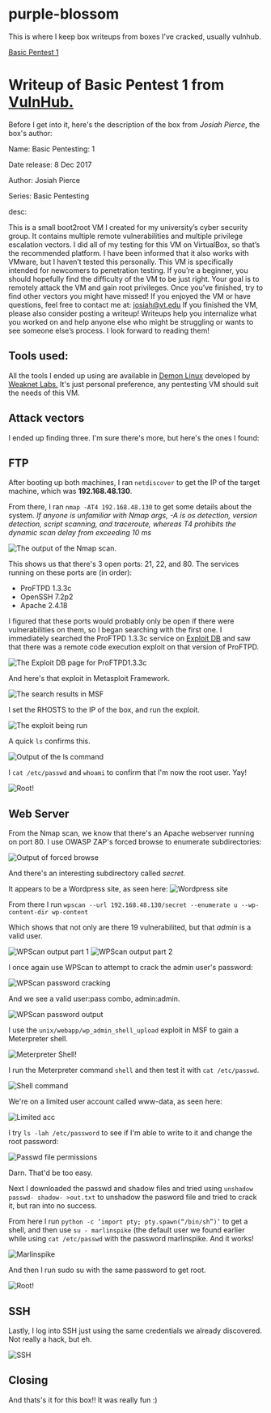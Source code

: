 # purple-blossom
This is where I keep box writeups from boxes I've cracked, usually vulnhub.

[Basic Pentest 1](#writeup-of-basic-pentest-1-from-vulnhub)


# Writeup of Basic Pentest 1 from [VulnHub.](https://www.vulnhub.com/entry/basic-pentesting-1,216/)
Before I get into it, here's the description of the box from *Josiah Pierce*, the box's author:

Name: Basic Pentesting: 1

Date release: 8 Dec 2017

Author: Josiah Pierce

Series: Basic Pentesting

desc:

This is a small boot2root VM I created for my university’s cyber security group. It contains multiple remote vulnerabilities and multiple privilege escalation vectors. I did all of my testing for this VM on VirtualBox, so that’s the recommended platform. I have been informed that it also works with VMware, but I haven’t tested this personally.
This VM is specifically intended for newcomers to penetration testing. If you’re a beginner, you should hopefully find the difficulty of the VM to be just right.
Your goal is to remotely attack the VM and gain root privileges. Once you’ve finished, try to find other vectors you might have missed! If you enjoyed the VM or have questions, feel free to contact me at: josiah@vt.edu
If you finished the VM, please also consider posting a writeup! Writeups help you internalize what you worked on and help anyone else who might be struggling or wants to see someone else’s process. I look forward to reading them!

## Tools used: 
All the tools I ended up using are available in [Demon Linux](https://www.demonlinux.com/about.php) developed by [Weaknet  Labs.](https://www.weaknetlabs.com/) It's just personal preference, any pentesting VM should suit the needs of this VM.

## Attack vectors
I ended up finding three. I'm sure there's more, but here's the ones I found:

## FTP
After booting up both machines, I ran `netdiscover` to get the IP of the target machine, which was **192.168.48.130**.

From there, I ran `nmap -AT4 192.168.48.130` to get some details about the system.
*If anyone is unfamiliar with Nmap args, -A is os detection, version detection, script scanning, and traceroute, whereas T4 prohibits the dynamic scan delay from exceeding 10 ms* 

![The output of the Nmap scan.](https://cdn.discordapp.com/attachments/590366497797570561/590367347752173583/unknown.png)


This shows us that there's 3 open ports: 21, 22, and 80. The services running on these ports are (in order): 
* ProFTPD 1.3.3c
* OpenSSH 7.2p2
* Apache 2.4.18

I figured that these ports would probably only be open if there were vulnerabilities on them, so I began searching with the first one.
I immediately searched the ProFTPD 1.3.3c service on [Exploit DB](https://www.exploit-db.com) and saw that there was a remote code execution exploit on that version of ProFTPD.

![The Exploit DB page for ProFTPD1.3.3c](https://cdn.discordapp.com/attachments/590366497797570561/590368754224070657/unknown.png)

And here's that exploit in Metasploit Framework.

![The search results in MSF](https://cdn.discordapp.com/attachments/590366497797570561/590370962424201232/unknown.png)

I set the RHOSTS to the IP of the box, and run the exploit.

![The exploit being run](https://cdn.discordapp.com/attachments/590366497797570561/590373659827372092/unknown.png)

A quick `ls` confirms this.

![Output of the ls command](https://cdn.discordapp.com/attachments/590366497797570561/590374839311794178/unknown.png)

I `cat /etc/passwd` and `whoami` to confirm that I'm now the root user. Yay!

![Root!](https://cdn.discordapp.com/attachments/590366497797570561/590375350693789696/unknown.png)

## Web Server

From the Nmap scan, we know that there's an Apache webserver running on port 80. I use OWASP ZAP's forced browse to enumerate subdirectories:

![Output of forced browse](https://cdn.discordapp.com/attachments/590366497797570561/590375778013675531/unknown.png)

And there's an interesting subdirectory called *secret.*

It appears to be a Wordpress site, as seen here:
![Wordpress site](https://cdn.discordapp.com/attachments/590366497797570561/590376790669787136/unknown.png)

From there I run `wpscan --url 192.168.48.130/secret --enumerate u --wp-content-dir wp-content`

Which shows that not only are there 19 vulnerabilited, but that *admin* is a valid user.

![WPScan output part 1](https://cdn.discordapp.com/attachments/590366497797570561/590377329205837835/unknown.png)
![WPScan output part 2](https://cdn.discordapp.com/attachments/590366497797570561/590377378447097857/unknown.png)

I once again use WPScan to attempt to crack the admin user's password:

![WPScan password cracking](https://cdn.discordapp.com/attachments/560884796029403139/590377958552633374/unknown.png)

And we see a valid user:pass combo, admin:admin.

![WPScan password output](https://cdn.discordapp.com/attachments/590366497797570561/590378132352008223/unknown.png)

I use the `unix/webapp/wp_admin_shell_upload` exploit in MSF to gain a Meterpreter shell.

![Meterpreter Shell!](https://cdn.discordapp.com/attachments/590366497797570561/590379009943273517/unknown.png)

I run the Meterpreter command `shell` and then test it with `cat /etc/passwd`.

![Shell command](https://cdn.discordapp.com/attachments/590366497797570561/590379382783344652/unknown.png)

We're on a limited user account called www-data, as seen here:

![Limited acc](https://cdn.discordapp.com/attachments/590366497797570561/590380037270667275/unknown.png)

I try `ls -lah /etc/password` to see if I'm able to write to it and change the root password:

![Passwd file permissions](https://cdn.discordapp.com/attachments/590366497797570561/590380463445508134/unknown.png)

Darn. That'd be too easy. 

Next I downloaded the passwd and shadow files and tried using `unshadow passwd- shadow- >out.txt` to unshadow the pasword file and tried to crack it, but ran into no success.

From here I run `python -c ‘import pty; pty.spawn(“/bin/sh”)’` to get a shell, and then use `su - marlinspike` (the default user we found earlier while using `cat /etc/passwd` with the password marlinspike. And it works!

![Marlinspike](https://cdn.discordapp.com/attachments/590366497797570561/590381443793027092/unknown.png)

And then I run sudo su with the same password to get root.

![Root!](https://cdn.discordapp.com/attachments/590366497797570561/590381887550259200/unknown.png)

## SSH

Lastly, I log into SSH just using the same credentials we already discovered. Not really a hack, but eh.

![SSH](https://cdn.discordapp.com/attachments/590366497797570561/590382284826214430/unknown.png)

## Closing

And thats's it for this box!! It was really fun :)
